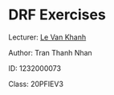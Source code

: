 # DRF Exercises 

Lecturer: [Le Van Khanh](https://github.com/lekhanhvn)

Author: Tran Thanh Nhan

ID: 1232000073

Class: 20PFIEV3

